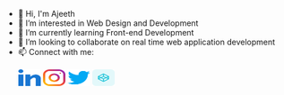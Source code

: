 - 👋 Hi, I'm Ajeeth
- 👀 I’m interested in Web Design and Development
- 🌱 I’m currently learning Front-end Development
- 💞️ I’m looking to collaborate on real time web application development
- 📫 Connect with me:<br><br>
  <a href="https://linkedin.com/in/ajeethnatarajan" target="blank"><img align="center" src="linkedin.svg" alt="ajeethnatarajan" height="30" width="40" /></a>
  <a href="https://instagram.com/asperand_creations" target="blank"><img align="center" src="instagram.svg" alt="asperand_creations" height="30" width="40" /></a>
  <a href="https://twitter.com/iam_ajeeth" target="blank"><img align="center" src="twitter.svg" alt="iam_ajeeth" height="30" width="40" /></a>
  <a href="https://codepen.io/ajeethcse" target="blank"><img align="center" src="codepen.svg" alt="ajeethcse" height="30" width="40" /></a>


<!---
iamajeeth/iamajeeth is a ✨ special ✨ repository because its `README.md` (this file) appears on your GitHub profile.
You can click the Preview link to take a look at your changes.
--->
